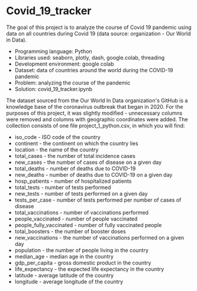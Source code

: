 # Covid_19_tracker
The goal of this project is to analyze the course of Covid 19 pandemic using data on all countries during Covid 19 (data source: organization - Our World in Data).

- Programming language: Python
- Libraries used: seaborn, plotly, dash, google.colab, threading
- Development environment: google colab
- Dataset: data of countries around the world during the COVID-19 pandemic
- Problem: analyzing the course of the pandemic
- Solution: covid_19_tracker.ipynb

The dataset sourced from the Our World In Data organization's GitHub is a knowledge base of the coronavirus outbreak that began in 2020. For the purposes of this project, it was slightly modified - unnecessary columns were removed and columns with geographic coordinates were added. The collection consists of one file project_1_python.csv, in which you will find:

- iso_code - ISO code of the country
- continent - the continent on which the country lies
- location - the name of the country
- total_cases - the number of total incidence cases
- new_cases - the number of cases of disease on a given day
- total_deaths - number of deaths due to COVID-19
- new_deaths - number of deaths due to COVID-19 on a given day
- hosp_patients - number of hospitalized patients
- total_tests - number of tests performed
- new_tests - number of tests performed on a given day
- tests_per_case - number of tests performed per number of cases of disease
- total_vaccinations - number of vaccinations performed
- people_vaccinated - number of people vaccinated
- people_fully_vaccinated - number of fully vaccinated people
- total_boosters - the number of booster doses
- new_vaccinations - the number of vaccinations performed on a given day
- population - the number of people living in the country
- median_age - median age in the country
- gdp_per_capita - gross domestic product in the country
- life_expectancy - the expected life expectancy in the country
- latitude - average latitude of the country
- longitude - average longitude of the country

